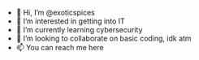- 👋 Hi, I’m @exoticspices
- 👀 I’m interested in getting into IT
- 🌱 I’m currently learning cybersecurity
- 💞️ I’m looking to collaborate on basic coding, idk atm
- 📫 You can reach me here

<!---
exoticspices/exoticspices is a ✨ special ✨ repository because its `README.md` (this file) appears on your GitHub profile.
You can click the Preview link to take a look at your changes.
--->
